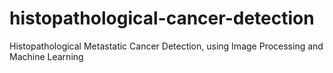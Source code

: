 # histopathological-cancer-detection
Histopathological Metastatic Cancer Detection, using Image Processing and Machine Learning
